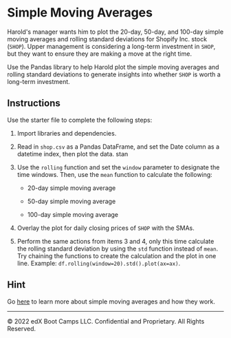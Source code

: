 # Simple Moving Averages

Harold's manager wants him to plot the 20-day, 50-day, and 100-day simple moving averages and rolling standard deviations for Shopify Inc. stock (`SHOP`). Upper management is considering a long-term investment in `SHOP`, but they want to ensure they are making a move at the right time.

Use the Pandas library to help Harold plot the simple moving averages and rolling standard deviations to generate insights into whether `SHOP` is worth a long-term investment.

## Instructions

Use the starter file to complete the following steps:

1. Import libraries and dependencies.

2. Read in `shop.csv` as a Pandas DataFrame, and set the Date column as a datetime index, then plot the data. stan

3. Use the `rolling` function and set the `window` parameter to designate the time windows. Then, use the `mean` function to calculate the following:

    * 20-day simple moving average

    * 50-day simple moving average

    * 100-day simple moving average

4. Overlay the plot for daily closing prices of `SHOP` with the SMAs.

5. Perform the same actions from items 3 and 4, only this time calculate the rolling standard deviation by using the `std` function instead of `mean`.  Try chaining the functions to create the calculation and the plot in one line.  Example: `df.rolling(window=20).std().plot(ax=ax)`.

## Hint

Go [here](https://www.investopedia.com/terms/s/sma.asp) to learn more about simple moving averages and how they work.

---

© 2022 edX Boot Camps LLC. Confidential and Proprietary. All Rights Reserved.
